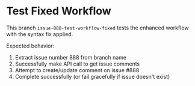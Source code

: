 # Test Fixed Workflow 

This branch `issue-888-test-workflow-fixed` tests the enhanced workflow with the syntax fix applied.

Expected behavior:
1. Extract issue number 888 from branch name
2. Successfully make API call to get issue comments
3. Attempt to create/update comment on issue #888
4. Complete successfully (or fail gracefully if issue doesn't exist)